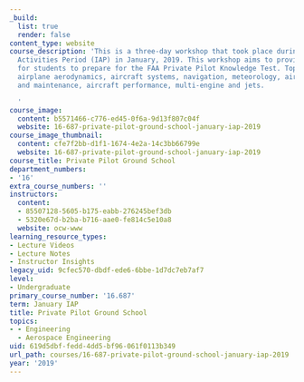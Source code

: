 ```yaml
---
_build:
  list: true
  render: false
content_type: website
course_description: 'This is a three-day workshop that took place during the MIT Independent
  Activities Period (IAP) in January, 2019. This workshop aims to provide information
  for students to prepare for the FAA Private Pilot Knowledge Test. Topics include
  airplane aerodynamics, aircraft systems, navigation, meteorology, aircraft ownership
  and maintenance, aircraft performance, multi-engine and jets.

  '
course_image:
  content: b5571466-c776-ed45-0f6a-9d13f807c04f
  website: 16-687-private-pilot-ground-school-january-iap-2019
course_image_thumbnail:
  content: cfe7f2bb-d1f1-1674-4e2a-14c3bb66799e
  website: 16-687-private-pilot-ground-school-january-iap-2019
course_title: Private Pilot Ground School
department_numbers:
- '16'
extra_course_numbers: ''
instructors:
  content:
  - 85507128-5605-b175-eabb-276245bef3db
  - 5320e67d-b2ba-b716-aae0-fe814c5e10a8
  website: ocw-www
learning_resource_types:
- Lecture Videos
- Lecture Notes
- Instructor Insights
legacy_uid: 9cfec570-dbdf-ede6-6bbe-1d7dc7eb7af7
level:
- Undergraduate
primary_course_number: '16.687'
term: January IAP
title: Private Pilot Ground School
topics:
- - Engineering
  - Aerospace Engineering
uid: 619d5dbf-fedd-4dd5-bf96-061f0113b349
url_path: courses/16-687-private-pilot-ground-school-january-iap-2019
year: '2019'
---
```

